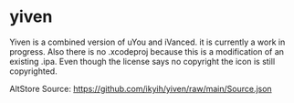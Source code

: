 # yiven
Yiven is a combined version of uYou and iVanced. it is currently a work in progress.
Also there is no .xcodeproj because this is a modification of an existing .ipa.
Even though the license says no copyright the icon is still copyrighted.

AltStore Source: https://github.com/ikyih/yiven/raw/main/Source.json
